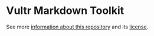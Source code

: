 # Vultr Markdown Toolkit

See more [information about this repository](https://vultr.github.io/vultr-mdtk/) and its [license](https://vultr.github.io/vultr-mdtk/license/).
